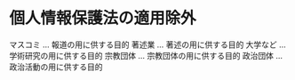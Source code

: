 # 個人情報保護法の適用除外
 マスコミ … 報道の用に供する目的
 著述業 … 著述の用に供する目的
 大学など … 学術研究の用に供する目的
 宗教団体 … 宗教団体の用に供する目的
 政治団体 … 政治活動の用に供する目的
